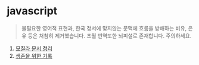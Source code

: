 # javascript
> 불필요한 영어적 표현과, 한국 정서에 맞지않는 문맥에 흐름을 방해하는 비유, 은유 등은 처참히 제거했습니다. 초월 번역또한 뇌피셜로 존재합니다. 주의하세요.

1. [모질라 문서 정리](mdn)
2. [생존을 위한 기록](record)
   


